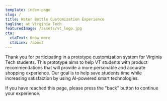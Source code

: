 ```yaml
---
template: index-page
slug: /
title: Water Bottle Customization Experience
tagline: at Virginia Tech
featuredImage: /assets/vt_logo.jpg
cta:
  ctaText: Know more
  ctaLink: /about
---
```

Thank you for participating in a prototype customization system for Virginia Tech students. This prototype aims to help VT students with product recommendations that will provide a more personable and accurate shopping experience. Our goal is to help save students time while increasing satisfaction by using AI-powered smart technologies.

I﻿f you have reached this page, please press the "back" button to continue your experience.